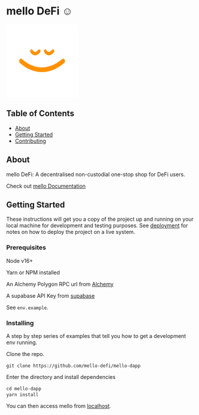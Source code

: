 # mello DeFi :relaxed:

![MelloLogo](https://github.com/mello-defi/mello-dapp/raw/main/public/android-chrome-192x192.png)

## Table of Contents

- [About](#about)
- [Getting Started](#getting_started)
- [Contributing](../CONTRIBUTING.md)

## About <a name = "about"></a>

mello DeFi: A decentralised non-custodial one-stop shop for DeFi users.

Check out [mello Documentation](https://docs.mellodefi.com)

## Getting Started <a name = "getting_started"></a>

These instructions will get you a copy of the project up and running on your local machine for development and testing purposes. See [deployment](#deployment) for notes on how to deploy the project on a live system.

### Prerequisites

Node v16+

Yarn or NPM installed

An Alchemy Polygon RPC url from [Alchemy](https://www.alchemy.com/)

A supabase API Key from [supabase](https://supabase.com)

See `env.example`.

### Installing

A step by step series of examples that tell you how to get a development env running.

Clone the repo.

```
git clone https://github.com/mello-defi/mello-dapp
```

Enter the directory and install dependencies

```
cd mello-dapp
yarn install
```

You can then access mello from [localhost](http://localhost:3000).
